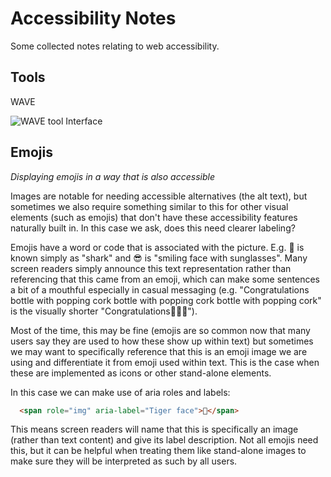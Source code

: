 # Accessibility Notes

Some collected notes relating to web accessibility.

## Tools

WAVE

![WAVE tool Interface](https://espaciocompartir.inap.es/v3/pluginfile.php/5071/mod_resource/content/20/img0.png)

## Emojis

*Displaying emojis in a way that is also accessible*

Images are notable for needing accessible alternatives (the alt text), but sometimes we also require something similar to this for other visual elements (such as emojis) that don't have these accessibility features naturally built in. In this case we ask, does this need clearer labeling?

Emojis have a word or code that is associated with the picture. E.g. 🦈 is known simply as "shark" and 😎 is "smiling face with sunglasses". Many screen readers simply announce this text representation rather than referencing that this came from an emoji, which can make some sentences a bit of a mouthful especially in casual messaging (e.g. "Congratulations bottle with popping cork bottle with popping cork bottle with popping cork" is the visually shorter "Congratulations🍾🍾🍾").

Most of the time, this may be fine (emojis are so common now that many users say they are used to how these show up within text) but sometimes we may want to specifically reference that this is an emoji image we are using and differentiate it from emoji used within text. This is the case when these are implemented as icons or other stand-alone elements.

In this case we can make use of aria roles and labels: 

```html
  <span role="img" aria-label="Tiger face">🐯</span>
```

This means screen readers will name that this is specifically an image (rather than text content) and give its label description. Not all emojis need this, but it can be helpful when treating them like stand-alone images to make sure they will be interpreted as such by all users.
